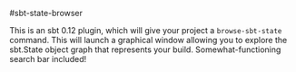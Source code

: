 #sbt-state-browser

This is an sbt 0.12 plugin, which will give your project a <code>browse-sbt-state</code> command.  This will launch a graphical window allowing you to explore the sbt.State object graph that represents your build.   Somewhat-functioning search bar included!

